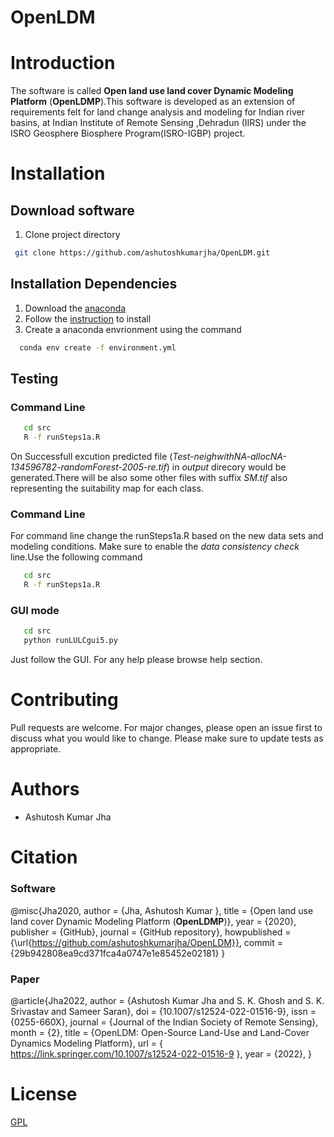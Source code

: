 # **OpenLDM**
# Introduction
 The software is called **Open land use land cover Dynamic Modeling Platform** (**OpenLDMP**).This software is developed as an extension of requirements felt for land change analysis and modeling for Indian river basins, at Indian Institute of Remote Sensing ,Dehradun (IIRS) under the ISRO Geosphere Biosphere Program(ISRO-IGBP) project.
# Installation

## Download software
 1. Clone project directory 
 ```bash
  git clone https://github.com/ashutoshkumarjha/OpenLDM.git
 ```

## Installation Dependencies
 1. Download the [anaconda](https://enterprise-docs.anaconda.com/en/latest/)
 2. Follow the [instruction](http://docs.anaconda.com/anaconda/install)  to install
 3. Create a anaconda envrionment using the command 
 ```bash
   conda env create -f environment.yml
 ```
## Testing
### Command Line 
```bash
   cd src
   R -f runSteps1a.R
 ```
 On Successfull excution predicted file (_Test-neighwithNA-allocNA-134596782-randomForest-2005-re.tif_) in _output_ direcory would be generated.There will be also some other files with suffix _SM.tif_ also representing the suitability map for each class.
### Command Line 
For command line change the runSteps1a.R based on the new data sets and modeling conditions. Make sure to enable the _data consistency check_ line.Use the following command
```bash
   cd src
   R -f runSteps1a.R
 ```
### GUI mode
```bash
   cd src
   python runLULCgui5.py 
 ```
Just follow the GUI. For any help please browse help section.

# Contributing
Pull requests are welcome. For major changes, please open an issue first to discuss what you would like to change.
Please make sure to update tests as appropriate.

# Authors
* Ashutosh Kumar Jha 

# Citation
### Software
@misc{Jha2020,
  author = {Jha, Ashutosh Kumar },
  title = {Open land use land cover Dynamic Modeling Platform (**OpenLDMP**)},
  year = {2020},
  publisher = {GitHub},
  journal = {GitHub repository},
  howpublished = {\url{https://github.com/ashutoshkumarjha/OpenLDM}},
  commit = {29b942808ea9cd371fca4a0747e1e85452e02181}
}
### Paper
@article{Jha2022,
   author = {Ashutosh Kumar Jha and S. K. Ghosh and S. K. Srivastav and Sameer Saran},
   doi = {10.1007/s12524-022-01516-9},
   issn = {0255-660X},
   journal = {Journal of the Indian Society of Remote Sensing},
   month = {2},
   title = {OpenLDM: Open-Source Land-Use and Land-Cover Dynamics Modeling Platform},
   url = { https://link.springer.com/10.1007/s12524-022-01516-9 },
   year = {2022},
}

# License
[GPL](https://www.gnu.org/licenses/gpl-3.0.en.html)
